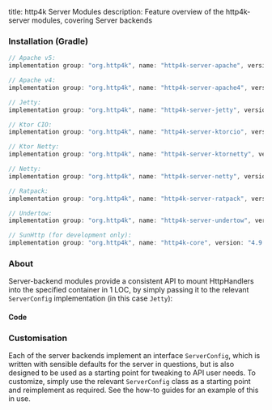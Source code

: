 title: http4k Server Modules
description: Feature overview of the http4k-server modules, covering Server backends

### Installation (Gradle)

```groovy
// Apache v5: 
implementation group: "org.http4k", name: "http4k-server-apache", version: "4.9.0.2"

// Apache v4: 
implementation group: "org.http4k", name: "http4k-server-apache4", version: "4.9.0.2"

// Jetty: 
implementation group: "org.http4k", name: "http4k-server-jetty", version: "4.9.0.2"

// Ktor CIO: 
implementation group: "org.http4k", name: "http4k-server-ktorcio", version: "4.9.0.2"

// Ktor Netty: 
implementation group: "org.http4k", name: "http4k-server-ktornetty", version: "4.9.0.2"

// Netty: 
implementation group: "org.http4k", name: "http4k-server-netty", version: "4.9.0.2"

// Ratpack: 
implementation group: "org.http4k", name: "http4k-server-ratpack", version: "4.9.0.2"

// Undertow: 
implementation group: "org.http4k", name: "http4k-server-undertow", version: "4.9.0.2"

// SunHttp (for development only): 
implementation group: "org.http4k", name: "http4k-core", version: "4.9.0.2"
```

### About
Server-backend modules provide a consistent API to mount HttpHandlers into the specified container in 1 LOC, by 
simply passing it to the relevant `ServerConfig` implementation (in this case `Jetty`):

#### Code [<img class="octocat"/>](https://github.com/http4k/http4k/blob/master/src/docs/reference/servers/example_http.kt)

<script src="https://gist-it.appspot.com/https://github.com/http4k/http4k/blob/master/src/docs/reference/servers/example_http.kt"></script>

### Customisation
Each of the server backends implement an interface `ServerConfig`, which is written with sensible defaults for the server in questions, 
but is also designed to be used as a starting point for tweaking to API user needs. To customize, simply use the relevant `ServerConfig` 
class as a starting point and reimplement as required. See the how-to guides for an example of this in use.
